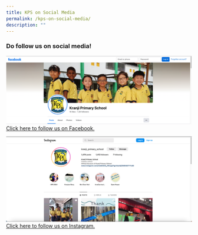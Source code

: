 ```yaml
---
title: KPS on Social Media
permalink: /kps-on-social-media/
description: ""
---
```

### Do follow us on social media!

![](/images/Facebook_Page.png)
[Click here to follow us on Facebook.](https://www.facebook.com/KranjiPrimarySchool.Official)

![](/images/Instagram_Page.png)
[Click here to follow us on Instagram.](https://www.instagram.com/kranji_primary_school/?hl=e)